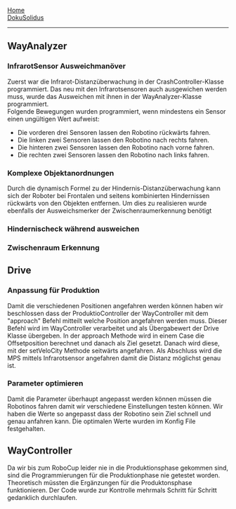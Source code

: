[Home](home)  
[DokuSolidus](DokuSolidus)  

---------------------

## WayAnalyzer  
### InfrarotSensor Ausweichmanöver  
  
Zuerst war die Infrarot-Distanzüberwachung in der CrashController-Klasse programmiert. Das neu mit den Infrarotsensoren auch ausgewichen werden muss, wurde das Ausweichen mit ihnen in der WayAnalyzer-Klasse programmiert.  
Folgende Bewegungen wurden programmiert, wenn mindestens ein Sensor einen ungültigen Wert aufweist:
- Die vorderen drei Sensoren lassen den Robotino rückwärts fahren.  
- Die linken zwei Sensoren lassen den Robotino nach rechts fahren.
- Die hinteren zwei Sensoren lassen den Robotino nach vorne fahren.
- Die rechten zwei Sensoren lassen den Robotino nach links fahren.
  
### Komplexe Objektanordnungen  
  
Durch die dynamisch Formel zu der Hindernis-Distanzüberwachung kann sich der Roboter bei Frontalen und seitens kombinierten Hindernissen rückwärts von den Objekten entfernen. Um dies zu realisieren wurde ebenfalls der Ausweichsmerker der Zwischenraumerkennung benötigt
  
### Hindernischeck während ausweichen   
  

  
### Zwischenraum Erkennung  
  

  
  
## Drive
### Anpassung für Produktion

Damit die verschiedenen Positionen angefahren werden können haben wir beschlossen dass der ProduktioController der WayController mit dem "approach"
Befehl mitteilt welche Position angefahren werden muss. Dieser Befehl wird im WayController verarbeitet und als Übergabewert der Drive Klasse übergeben. In der approach Methode wird in einem Case die Offsetposition berechnet und danach als Ziel gesetzt. Danach wird diese, mit der setVeloCity Methode seitwärts angefahren. Als Abschluss wird die MPS mittels Infrarotsensor angefahren damit die Distanz möglichst genau ist.

### Parameter optimieren
  
Damit die Parameter überhaupt angepasst werden können müssen die Robotinos fahren damit wir verschiedene Einstellungen testen können. Wir haben die Werte so angepasst dass der Robotino sein Ziel schnell und genau anfahren kann. Die optimalen Werte wurden im Konfig File festgehalten.


## WayController  
  
Da wir bis zum RoboCup leider nie in die Produktionsphase gekommen sind, sind die Programmierungen für die Produktionphase nie getestet worden. Theoretisch müssten die Ergänzungen für die Produktonsphase funktionieren. Der Code wurde zur Kontrolle mehrmals Schritt für Schritt gedanklich durchlaufen.